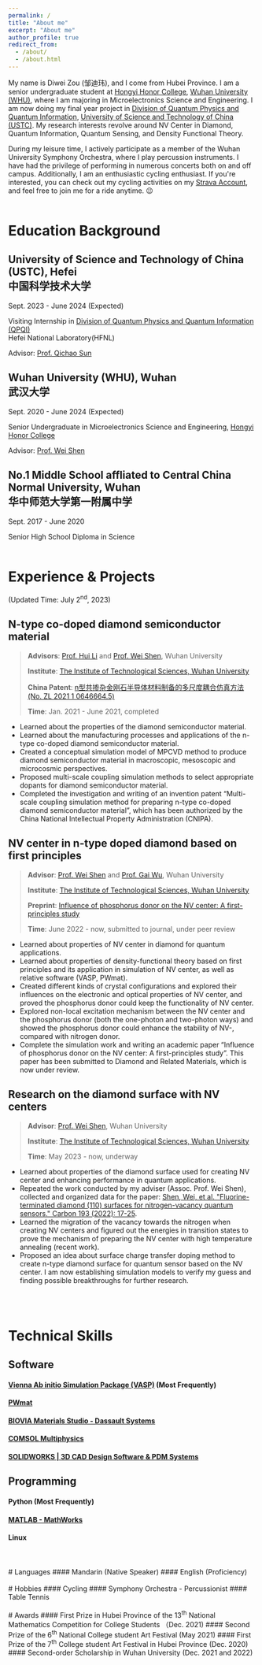 ```yaml
---
permalink: /
title: "About me"
excerpt: "About me"
author_profile: true
redirect_from: 
  - /about/
  - /about.html
---
```


My name is Diwei Zou (邹迪玮), and I come from Hubei Province. I am a senior undergraduate student at [Hongyi Honor College](https://hyxt.whu.edu.cn/), [Wuhan University (WHU)](https://www.whu.edu.cn/), where I am majoring in Microelectronics Science and Engineering. I am now doing my final year project in [Division of Quantum Physics and Quantum Information](https://quantum.ustc.edu.cn/web/), [University of Science and Technology of China (USTC)](https://www.ustc.edu.cn/). My research interests revolve around NV Center in Diamond, Quantum Information, Quantum Sensing, and Density Functional Theory.

During my leisure time, I actively participate as a member of the Wuhan University Symphony Orchestra, where I play percussion instruments. I have had the privilege of performing in numerous concerts both on and off campus. Additionally, I am an enthusiastic cycling enthusiast. If you're interested, you can check out my cycling activities on my [Strava Account](https://www.strava.com/athletes/95558291), and feel free to join me for a ride anytime. 😉
<br/>
<br/>

# Education Background
## University of Science and Technology of China (USTC), Hefei<br>中国科学技术大学
Sept. 2023 - June 2024 (Expected)

Visiting Internship in [Division of Quantum Physics and Quantum Information (QPQI)](https://quantum.ustc.edu.cn/web/)<br>Hefei National Laboratory(HFNL)

Advisor: [Prof. Qichao Sun](https://quantum.ustc.edu.cn/web/en/node/1077)

## Wuhan University (WHU), Wuhan<br>武汉大学
Sept. 2020 - June 2024 (Expected)

Senior Undergraduate in Microelectronics Science and Engineering, [Hongyi Honor College](https://hyxt.whu.edu.cn/)

Advisor: [Prof. Wei Shen](https://technology.whu.edu.cn/info/1062/1981.htm)

## No.1 Middle School affliated to Central China Normal University, Wuhan<br>华中师范大学第一附属中学
Sept. 2017 - June 2020

Senior High School Diploma in Science
<br/>
<br/>
# Experience & Projects
(Updated Time: July 2<sup>nd</sup>, 2023)

## N-type co-doped diamond semiconductor material
> **Advisors**: [Prof. Hui Li](https://pmc.whu.edu.cn/info/1017/13528.htm) and [Prof. Wei Shen](https://technology.whu.edu.cn/info/1062/1981.htm), Wuhan University
> 
> **Institute**: [The Institute of Technological Sciences, Wuhan University](https://technology.whu.edu.cn/index.htm)
>
> **China Patent**: [n型共掺杂金刚石半导体材料制备的多尺度耦合仿真方法 (No. ZL 2021 1 0646664.5)](../files/n型共掺杂金刚石半导体材料制备的多尺度耦合仿真方法.pdf)
> 
> **Time**: Jan. 2021 - June 2021, completed

- Learned about the properties of the diamond semiconductor material.
- Learned about the manufacturing processes and applications of the n-type co-doped diamond semiconductor material.
- Created a conceptual simulation model of MPCVD method to produce diamond semiconductor material in macroscopic, mesoscopic and microcosmic perspectives.
- Proposed multi-scale coupling simulation methods to select appropriate dopants for diamond semiconductor material.
- Completed the investigation and writing of an invention patent “Multi-scale coupling simulation method for preparing n-type co-doped diamond semiconductor material”, which has been authorized by the China National Intellectual Property Administration (CNIPA).

## NV center in n-type doped diamond based on first principles
> **Advisor**: [Prof. Wei Shen](https://technology.whu.edu.cn/info/1062/1981.htm) and [Prof. Gai Wu](https://technology.whu.edu.cn/info/1062/1985.htm), Wuhan University
> 
> **Institute**: [The Institute of Technological Sciences, Wuhan University](https://technology.whu.edu.cn/index.htm)
>
> **Preprint**: [Influence of phosphorus donor on the NV center: A first-principles study](https://papers.ssrn.com/sol3/papers.cfm?abstract_id=4412693)
> 
> **Time**: June 2022 - now, submitted to journal, under peer review

- Learned about properties of NV center in diamond for quantum applications.
-	Learned about properties of density-functional theory based on first principles and its application in simulation of NV center, as well as relative software (VASP, PWmat).
-	Created different kinds of crystal configurations and explored their influences on the electronic and optical properties of NV center, and proved the phosphorus donor could keep the functionality of NV center.
-	Explored non-local excitation mechanism between the NV center and the phosphorus donor (both the one-photon and two-photon ways) and showed the phosphorus donor could enhance the stability of NV-, compared with nitrogen donor.
-	Complete the simulation work and writing an academic paper “Influence of phosphorus donor on the NV center: A first-principles study”. This paper has been submitted to Diamond and Related Materials, which is now under review.

## Research on the diamond surface with NV centers
> **Advisor**: [Prof. Wei Shen](https://technology.whu.edu.cn/info/1062/1981.htm), Wuhan University
> 
> **Institute**: [The Institute of Technological Sciences, Wuhan University](https://technology.whu.edu.cn/index.htm)
> 
> **Time**: May 2023 - now, underway

-	Learned about properties of the diamond surface used for creating NV center and enhancing performance in quantum applications.
-	Repeated the work conducted by my adviser (Assoc. Prof. Wei Shen), collected and organized data for the paper: [Shen, Wei, et al. "Fluorine-terminated diamond (110) surfaces for nitrogen-vacancy quantum sensors." Carbon 193 (2022): 17-25](https://doi.org/10.1016/j.carbon.2022.02.017).
-	Learned the migration of the vacancy towards the nitrogen when creating NV centers and figured out the energies in transition states to prove the mechanism of preparing the NV center with high temperature annealing (recent work).
-	Proposed an idea about surface charge transfer doping method to create n-type diamond surface for quantum sensor based on the NV center. I am now establishing simulation models to verify my guess and finding possible breakthroughs for further research.
<br/>
<br/>

# Technical Skills

## Software
#### [Vienna Ab initio Simulation Package (VASP)](https://www.vasp.at/) (Most Frequently)
#### [PWmat](http://www.pwmat.com/)
#### [BIOVIA Materials Studio - Dassault Systems](https://www.3ds.com/products-services/biovia/products/molecular-modeling-simulation/biovia-materials-studio/)
#### [COMSOL Multiphysics](https://www.comsol.com/)
#### [SOLIDWORKS | 3D CAD Design Software & PDM Systems](https://www.solidworks.com/)

## Programming
#### Python (Most Frequently)
#### [MATLAB - MathWorks](https://www.mathworks.com/)
#### Linux
<br/>
<br/>
# Languages
#### Mandarin (Native Speaker)
#### English (Proficiency)
<br/>
<br/>
# Hobbies
#### Cycling
#### Symphony Orchestra - Percussionist
#### Table Tennis
<br/>
<br/>
# Awards
#### First Prize in Hubei Province of the 13<sup>th</sup> National Mathematics Competition for College Students （Dec. 2021)
#### Second Prize of the 6<sup>th</sup> National College student Art Festival (May 2021)
#### First Prize of the 7<sup>th</sup> College student Art Festival in Hubei Province (Dec. 2020)
#### Second-order Scholarship in Wuhan University (Dec. 2021 and 2022)
